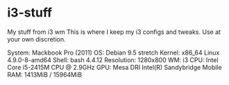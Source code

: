 # i3-stuff
My stuff from i3 wm
This is where I keep my i3 configs and tweaks. Use at your own discretion.

System: Mackbook Pro (2011)
OS: Debian 9.5 stretch
Kernel: x86_64 Linux 4.9.0-8-amd64
Shell: bash 4.4.12
Resolution: 1280x800
WM: i3
CPU: Intel Core i5-2415M CPU @ 2.9GHz
GPU: Mesa DRI Intel(R) Sandybridge Mobile 
RAM: 1413MiB / 15964MiB
